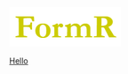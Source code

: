 
<meta property="og:title"       content="Discord Usage Videos">
<meta property="og:description" content="This page contains a carousel of videos that descript how to use Discord to learn about the FormR platorm -- from configuring your development workstation, to building a remote web server to creating a React app to manuage your data.">
<meta property="og:url"         content="https://formr.net/">
<meta property="og:image"       content="https://www.officedepot.com/images/us/od/brand.png">

![FormR Icon](../assets/formr-icon.png "FormR Icon")

[Hello](fr0601_Video-Carousel.html ':include :type=iframe controls height=850px width=1300px')

